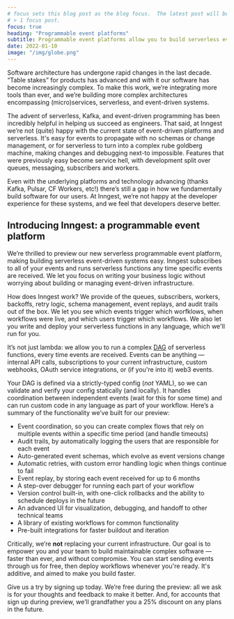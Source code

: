 ```yaml
---
# focus sets this blog post as the blog focus.  The latest post will be focused if there's
# > 1 focus post.
focus: true
heading: "Programmable event platforms"
subtitle: Programmable event platforms allow you to build serverless event-driven systems in minutes.  Here's an introduction to them.
date: 2022-01-10
image: "/img/globe.png"
---
```


Software architecture has undergone rapid changes in the last decade. “Table stakes” for products has advanced and with it our software has become increasingly complex. To make this work, we’re integrating more tools than ever, and we’re building more complex architectures encompassing (micro)services, serverless, and event-driven systems.

The advent of serverless, Kafka, and event-driven programming has been incredibly helpful in helping us succeed as engineers. That said, at Inngest we’re not (quite) happy with the current state of event-driven platforms and serverless. It's easy for events to propagate with no schemas or change management, or for serverless to turn into a complex rube goldberg machine, making changes and debugging next-to impossible. Features that were previously easy become service hell, with development split over queues, messaging, subscribers and workers.

Even with the underlying platforms and technology advancing (thanks Kafka, Pulsar, CF Workers, etc!) there’s still a gap in how we fundamentally build software for our users. At Inngest, we’re not happy at the developer experience for these systems, and we feel that developers deserve better.

## Introducing Inngest: a programmable event platform

We’re thrilled to preview our new serverless programmable event platform, making building serverless event-driven systems easy. Inngest subscribes to all of your events and runs serverless functions any time specific events are received. We let you focus on writing your business logic without worrying about building or managing event-driven infrastructure.

How does Inngest work? We provide of the queues, subscribers, workers, backoffs, retry logic, schema management, event replays, and audit trails out of the box. We let you see which events trigger which worfklows, when workflows were live, and which users trigger which workflows. We also let you write and deploy your serverless functions in any language, which we'll run for you.

It’s not just lambda: we allow you to run a complex [DAG](https://en.wikipedia.org/wiki/Directed_acyclic_graph) of serverless functions, every time events are received. Events can be anything — internal API calls, subscriptions to your current infrastructure, custom webhooks, OAuth service integrations, or (if you're into it) web3 events.

Your DAG is defined via a strictly-typed config (_not_ YAML), so we can validate and verify your config statically (and locally). It handles coordination between independent events (wait for this for some time) and can run custom code in any language as part of your workflow. Here’s a summary of the functionality we’ve built for our preview:

- Event coordination, so you can create complex flows that rely on multiple events within a specific time period (and handle timeouts)
- Audit trails, by automatically logging the users that are responsible for each event
- Auto-generated event schemas, which evolve as event versions change
- Automatic retries, with custom error handling logic when things continue to fail
- Event replay, by storing each event received for up to 6 months
- A step-over debugger for running each part of your workflow
- Version control built-in, with one-click rollbacks and the ability to schedule deploys in the future
- An advanced UI for visualization, debugging, and handoff to other technical teams
- A library of existing workflows for common functionality
- Pre-built integrations for faster buildout and iteration

Critically, we’re **not** replacing your current infrastructure. Our goal is to empower you and your team to build maintainable complex software — faster than ever, and without compromise. You can start sending events through us for free, then deploy workflows whenever you're ready. It's additive, and aimed to make you build faster.

Give us a try by signing up today. We’re free during the preview: all we ask is for your thoughts and feedback to make it better. And, for accounts that sign up during preview, we’ll grandfather you a 25% discount on any plans in the future.
